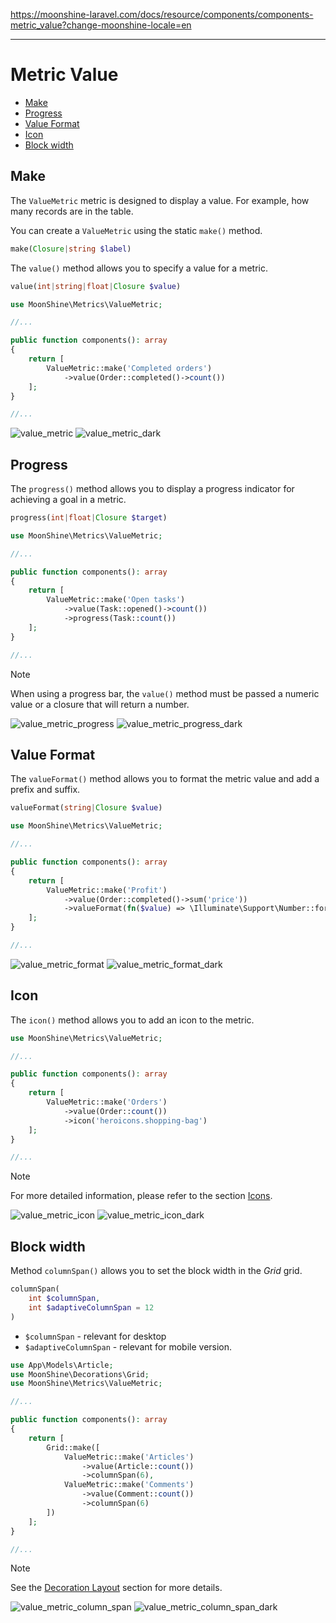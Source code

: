 https://moonshine-laravel.com/docs/resource/components/components-metric_value?change-moonshine-locale=en

------
# Metric Value

  - [Make](#make)
  - [Progress](#progress)
  - [Value Format](#value-format)
  - [Icon](#icon)
  - [Block width](#column-span)

<a name="make"></a>
## Make
The `ValueMetric` metric is designed to display a value. For example, how many records are in the table.

You can create a `ValueMetric` using the static `make()` method.

```php
make(Closure|string $label)
```

The `value()` method allows you to specify a value for a metric.

```php
value(int|string|float|Closure $value)
```

```php
use MoonShine\Metrics\ValueMetric;

//...

public function components(): array
{
    return [
        ValueMetric::make('Completed orders')
            ->value(Order::completed()->count())
    ];
}

//...
```

![value_metric](https://moonshine-laravel.com/screenshots/value_metric.png)
![value_metric_dark](https://moonshine-laravel.com/screenshots/value_metric_dark.png)

<a name="progress"></a>
## Progress

The `progress()` method allows you to display a progress indicator for achieving a goal in a metric.

```php
progress(int|float|Closure $target)
```

```php
use MoonShine\Metrics\ValueMetric;

//...

public function components(): array
{
    return [
        ValueMetric::make('Open tasks')
            ->value(Task::opened()->count())
            ->progress(Task::count())
    ];
}

//...
```


> [!NOTE]
> When using a progress bar, the `value()` method must be passed a numeric value or a closure that will return a number.

![value_metric_progress](https://moonshine-laravel.com/screenshots/value_metric_progress.png)
![value_metric_progress_dark](https://moonshine-laravel.com/screenshots/value_metric_progress_dark.png)

<a name="value-format"></a>
## Value Format

The `valueFormat()` method allows you to format the metric value and add a prefix and suffix.

```php
valueFormat(string|Closure $value)
```

```php
use MoonShine\Metrics\ValueMetric;

//...

public function components(): array
{
    return [
        ValueMetric::make('Profit')
            ->value(Order::completed()->sum('price'))
            ->valueFormat(fn($value) => \Illuminate\Support\Number::forHumans($value))
    ];
}

//...
```

![value_metric_format](https://moonshine-laravel.com/screenshots/value_metric_format.png)
![value_metric_format_dark](https://moonshine-laravel.com/screenshots/value_metric_format_dark.png)

<a name="icon"></a>
## Icon

The `icon()` method allows you to add an icon to the metric.

```php
use MoonShine\Metrics\ValueMetric;

//...

public function components(): array
{
    return [
        ValueMetric::make('Orders')
            ->value(Order::count())
            ->icon('heroicons.shopping-bag')
    ];
}

//...
```

> [!NOTE]
> For more detailed information, please refer to the section [Icons](https://moonshine-laravel.com/docs/resource/appearance/icons).

![value_metric_icon](https://moonshine-laravel.com/screenshots/value_metric_icon.png)
![value_metric_icon_dark](https://moonshine-laravel.com/screenshots/value_metric_icon_dark.png)

<a name="column-span"></a>
## Block width

Method `columnSpan()` allows you to set the block width in the *Grid* grid.

```php
columnSpan(
    int $columnSpan,
    int $adaptiveColumnSpan = 12
)
```

- `$columnSpan` - relevant for desktop
- `$adaptiveColumnSpan` - relevant for mobile version.

```php
use App\Models\Article;
use MoonShine\Decorations\Grid;
use MoonShine\Metrics\ValueMetric;

//...

public function components(): array
{
    return [
        Grid::make([
            ValueMetric::make('Articles')
                ->value(Article::count())
                ->columnSpan(6),
            ValueMetric::make('Comments')
                ->value(Comment::count())
                ->columnSpan(6)
        ])
    ];
}

//...
```

> [!NOTE]
> See the [Decoration Layout](https://moonshine-laravel.com/docs/resource/components/components-decoration_layout) section for more details.

![value_metric_column_span](https://moonshine-laravel.com/screenshots/value_metric_column_span.png)
![value_metric_column_span_dark](https://moonshine-laravel.com/screenshots/value_metric_column_span_dark.png)
